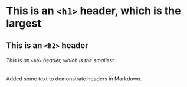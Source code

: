 # This is an `<h1>` header, which is the largest

## This is an `<h2>` header

###### This is an `<h6>` header, which is the smallest

Added some text to demonstrate headers in Markdown.

